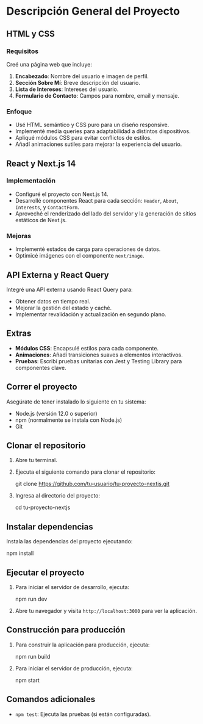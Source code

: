 # Descripción General del Proyecto

## HTML y CSS

### Requisitos
Creé una página web que incluye:
1. **Encabezado**: Nombre del usuario e imagen de perfil.
2. **Sección Sobre Mí**: Breve descripción del usuario.
3. **Lista de Intereses**: Intereses del usuario.
4. **Formulario de Contacto**: Campos para nombre, email y mensaje.

### Enfoque
- Usé HTML semántico y CSS puro para un diseño responsive.
- Implementé media queries para adaptabilidad a distintos dispositivos.
- Apliqué módulos CSS para evitar conflictos de estilos.
- Añadí animaciones sutiles para mejorar la experiencia del usuario.

## React y Next.js 14

### Implementación
- Configuré el proyecto con Next.js 14.
- Desarrollé componentes React para cada sección: `Header`, `About`, `Interests`, y `ContactForm`.
- Aproveché el renderizado del lado del servidor y la generación de sitios estáticos de Next.js.

### Mejoras
- Implementé estados de carga para operaciones de datos.
- Optimicé imágenes con el componente `next/image`.

## API Externa y React Query

Integré una API externa usando React Query para:
- Obtener datos en tiempo real.
- Mejorar la gestión del estado y caché.
- Implementar revalidación y actualización en segundo plano.

## Extras

- **Módulos CSS**: Encapsulé estilos para cada componente.
- **Animaciones**: Añadí transiciones suaves a elementos interactivos.
- **Pruebas**: Escribí pruebas unitarias con Jest y Testing Library para componentes clave.

## Correr el proyecto

Asegúrate de tener instalado lo siguiente en tu sistema:

- Node.js (versión 12.0 o superior)
- npm (normalmente se instala con Node.js)
- Git

## Clonar el repositorio

1. Abre tu terminal.
2. Ejecuta el siguiente comando para clonar el repositorio:

   git clone https://github.com/tu-usuario/tu-proyecto-nextjs.git

3. Ingresa al directorio del proyecto:

   cd tu-proyecto-nextjs

## Instalar dependencias

Instala las dependencias del proyecto ejecutando:

npm install

## Ejecutar el proyecto

1. Para iniciar el servidor de desarrollo, ejecuta:

   npm run dev

2. Abre tu navegador y visita `http://localhost:3000` para ver la aplicación.

## Construcción para producción

1. Para construir la aplicación para producción, ejecuta:

   npm run build

2. Para iniciar el servidor de producción, ejecuta:

   npm start

## Comandos adicionales

- `npm test`: Ejecuta las pruebas (si están configuradas).



